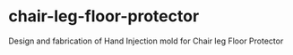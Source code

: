 # chair-leg-floor-protector
Design and fabrication of Hand Injection mold for Chair leg Floor Protector
